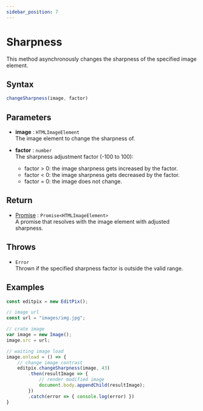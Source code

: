 ```yaml
---
sidebar_position: 7
---
```


# Sharpness

This method asynchronously changes the sharpness of the specified image element.

## Syntax

```jsx
changeSharpness(image, factor)
```

## Parameters

- **image** : `HTMLImageElement` <br/> 
The image element to change the sharpness of.

- **factor** : `number` <br/>
The sharpness adjustment factor (-100 to 100):
    - factor > 0: the image sharpness gets increased by the factor.
    - factor < 0: the image sharpness gets decreased by the factor.
    - factor = 0: the image does not change.

## Return

- [Promise](https://developer.mozilla.org/en-US/docs/Web/JavaScript/Reference/Global_Objects/Promise) : `Promise<HTMLImageElement>` <br/>
A promise that resolves with the image element with adjusted sharpness.

## Throws

- `Error` <br/>
 Thrown if the specified sharpness factor is outside the valid range.

## Examples

```jsx
const editpix = new EditPix();

// image url
const url = "images/img.jpg";

// crate image
var image = new Image();
image.src = url;

// waiting image load
image.onload = () => {
    // change image contrast
    editpix.changeSharpness(image, 43)
        .then(resultImage => {
            // render modified image
            document.body.appendChild(resultImage);
        })
        .catch(error => { console.log(error) })
}
```
